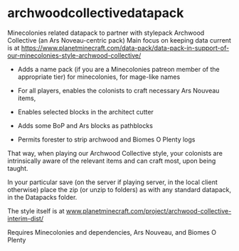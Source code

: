 # archwoodcollectivedatapack
Minecolonies related datapack to partner with stylepack Archwood Collective (an Ars Noveau-centric pack)
Main focus on keeping data current is at https://www.planetminecraft.com/data-pack/data-pack-in-support-of-our-minecolonies-style-archwood-collective/

* Adds a name pack (if you are a Minecolonies patreon member of the appropriate tier) for minecolonies, for mage-like names

* For all players, enables the colonists to craft necessary Ars Nouveau items,

* Enables selected blocks in the architect cutter

* Adds some BoP and Ars blocks as pathblocks

* Permits forester to strip archwood and Biomes O Plenty logs

That way, when playing our Archwood Collective style, your colonists are intrinsically aware of the relevant items and can craft most, upon being taught.

In your particular save (on the server if playing server, in the local client otherwise) place the zip (or unzip to folders) as with any standard datapack, in the Datapacks folder.

The style itself is at www.planetminecraft.com/project/archwood-collective-interim-dist/


Requires Minecolonies and dependencies, Ars Nouveau, and Biomes O Plenty
